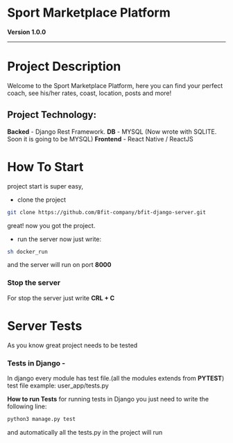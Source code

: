 # Sport Marketplace Platform

**Version 1.0.0**

---
# Project Description
Welcome to the Sport Marketplace Platform, here you can find your perfect coach, see his/her rates, coast, location, posts and more!

## Project Technology:
**Backed**   - Django Rest Framework.
**DB**       - MYSQL (Now wrote with SQLITE. Soon it is going to be MYSQL)
**Frontend** - React Native / ReactJS

# How To Start 
project start is super easy,

- clone the project

```bash
git clone https://github.com/Bfit-company/bfit-django-server.git
```

great! now you got the project.

- run the server
now just write:
```bash
sh docker_run
```
and the server will run on port **8000**

### Stop the server
For stop the server just write **CRL + C**

# Server Tests
As you know great project needs to be tested
### Tests in Django - 
In django every module has test file.(all the modules extends from **PYTEST**)
test file example: user_app/tests.py

**How to run Tests**
for running tests in Django you just need to write the following line:

```bash
python3 manage.py test
```

and automatically all the tests.py in the project will run

